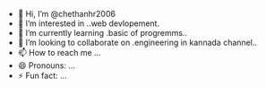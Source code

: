 - 👋 Hi, I’m @chethanhr2006
- 👀 I’m interested in ..web devlopement.
- 🌱 I’m currently learning .basic of progremms..
- 💞️ I’m looking to collaborate on .engineering in kannada channel..
- 📫 How to reach me ...
- 😄 Pronouns: ...
- ⚡ Fun fact: ...

<!---
chethanhr2006/chethanhr2006 is a ✨ special ✨ repository because its `README.md` (this file) appears on your GitHub profile.
You can click the Preview link to take a look at your changes.
--->
